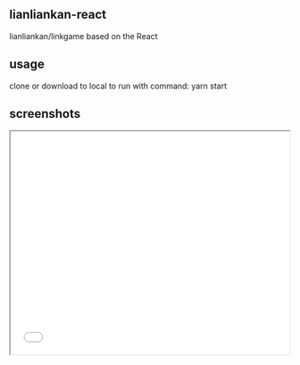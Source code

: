 ## lianliankan-react

lianliankan/linkgame based on the React

## usage

clone or download to local to run with command: yarn start

## screenshots

<iframe width=500 height=400 src='./lianliankan.gif'>